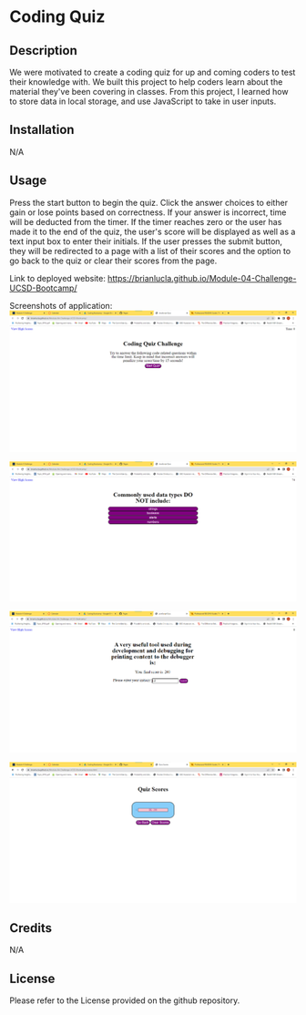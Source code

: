 # Coding Quiz

## Description

We were motivated to create a coding quiz for up and coming coders to test their knowledge with. We built this project to help coders learn about the material they've been covering in classes. From this project, I learned how to store data in local storage, and use JavaScript to take in user inputs.
## Installation

N/A

## Usage

Press the start button to begin the quiz. Click the answer choices to either gain or lose points based on correctness. If your answer is incorrect, time will be deducted from the timer. If the timer reaches zero or the user has made it to the end of the quiz, the user's score will be displayed as well as a text input box to enter their initials. If the user presses the submit button, they will be redirected to a page with a list of their scores and the option to go back to the quiz or clear their scores from the page.

Link to deployed website: https://brianlucla.github.io/Module-04-Challenge-UCSD-Bootcamp/

Screenshots of application:
![image1](./assets/images/module04_image01.png)

![image2](./assets/images/module04_image02.png)

![image3](./assets/images/module04_image03.png)

![image4](./assets/images/module04_image04.png)

## Credits

N/A

## License

Please refer to the License provided on the github repository.

